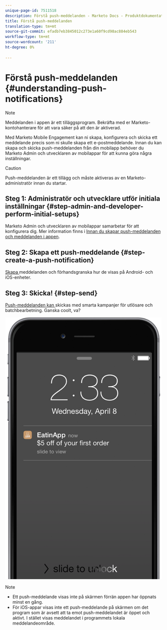 ```yaml
---
unique-page-id: 7511518
description: Förstå push-meddelanden - Marketo Docs - Produktdokumentation
title: Förstå push-meddelanden
translation-type: tm+mt
source-git-commit: efadb7eb3845012c273e1a60f9cd98ac884eb543
workflow-type: tm+mt
source-wordcount: '211'
ht-degree: 0%

---
```



# Förstå push-meddelanden {#understanding-push-notifications}

>[!NOTE]
>
>Meddelanden i appen är ett tilläggsprogram. Bekräfta med er Marketo-kontohanterare för att vara säker på att den är aktiverad.

Med Marketo Mobile Engagement kan ni skapa, konfigurera och skicka ett meddelande precis som ni skulle skapa ett e-postmeddelande.  Innan du kan skapa och skicka push-meddelanden från din mobilapp behöver du Marketo Admin och utvecklaren av mobilappar för att kunna göra några inställningar.

>[!CAUTION]
>
>Push-meddelanden är ett tillägg och måste aktiveras av en Marketo-administratör innan du startar.

## Steg 1: Administratör och utvecklare utför initiala inställningar {#step-admin-and-developer-perform-initial-setups}

Marketo Admin och utvecklaren av mobilappar samarbetar för att konfigurera dig. Mer information finns i [Innan du skapar push-meddelanden och meddelanden i appen](../../../product-docs/mobile-marketing/admin/before-you-create-push-notifications-and-in-app-messages.md).

## Steg 2: Skapa ett push-meddelande {#step-create-a-push-notification}

[Skapa ](create-a-push-notification.md) meddelanden och förhandsgranska hur de visas på Android- och iOS-enheter.

## Steg 3: Skicka! {#step-send}

[Push-meddelanden kan ](send-a-mobile-push-notification.md) skickas med smarta kampanjer för utlösare och batchbearbetning. Ganska coolt, va?

![](assets/image2015-4-27-8-3a41-3a43.png)

>[!NOTE]
>
>* Ett push-meddelande visas inte på skärmen förrän appen har öppnats minst en gång.
>* För iOS-appar visas inte ett push-meddelande på skärmen om det program som är avsett att ta emot push-meddelandet är öppet och aktivt. I stället visas meddelandet i programmets lokala meddelandeområde.

